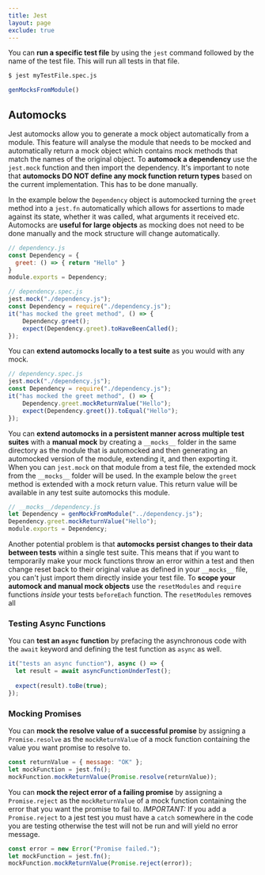 ```yaml
---
title: Jest
layout: page
exclude: true
---
```


You can **run a specific test file** by using the `jest` command followed by the name of the test file. This will run all tests in that file.
```bash
$ jest myTestFile.spec.js
```


```js
genMocksFromModule()
```

## Automocks

Jest automocks allow you to generate a mock object automatically from a module. This feature will analyse the module that needs to be mocked and automatically return a mock object which contains mock methods that match the names of the original object. To **automock a dependency** use the `jest.mock` function and then import the dependency. It's important to note that **automocks DO NOT define any mock function return types** based on the current implementation. This has to be done manually. 

In the example below the `Dependency` object is automocked turning the `greet` method into a `jest.fn` automatically which allows for assertions to made against its state, whether it was called, what arguments it received etc. Automocks are **useful for large objects** as mocking does not need to be done manually and the mock structure will change automatically.
```js
// dependency.js
const Dependency = {
  greet: () => { return "Hello" }
}
module.exports = Dependency;

// dependency.spec.js
jest.mock("./dependency.js");
const Dependency = require("./dependency.js");
it("has mocked the greet method", () => {
	Dependency.greet();
	expect(Dependency.greet).toHaveBeenCalled();
});
```
You can **extend automocks locally to a test suite** as you would with any mock.
```js
// dependency.spec.js
jest.mock("./dependency.js");
const Dependency = require("./dependency.js");
it("has mocked the greet method", () => {
	Dependency.greet.mockReturnValue("Hello");
	expect(Dependency.greet()).toEqual("Hello");
});
```

You can **extend automocks in a persistent manner across multiple test suites** with a **manual mock** by creating a `__mocks__` folder in the same directory as the module that is automocked and then generating an automocked version of the module, extending it, and then exporting it. When you can `jest.mock` on that module from a test file, the extended mock from the `__mocks__` folder will be used. In the example below the `greet` method is extended with a mock return value. This return value will be available in any test suite automocks this module.
```js
// __mocks__/dependency.js
let Dependency = genMockFromModule("../dependency.js");
Dependency.greet.mockReturnValue("Hello");
module.exports = Dependency;
```

Another potential problem is that  **automocks persist changes to their data between tests** within a single test suite. This means that if you want to temporarily make your mock functions throw an error within a test and then change reset back to their original value as defined in your `__mocks__` file, you can't just import them directly inside your test file. To **scope your automock and manual mock objects** use the `resetModules` and `require` functions *inside* your tests `beforeEach` function. The `resetModules` removes all


### Testing Async Functions

You can **test an `async` function** by prefacing the asynchronous code with the `await` keyword and defining the test function as `async` as well.
```js
it("tests an async function"), async () => {
  let result = await asyncFunctionUnderTest();
  
  expect(result).toBe(true);
});
```

### Mocking Promises

You can **mock the resolve value of a successful promise** by assigning a `Promise.resolve` as the `mockReturnValue` of a mock function containing the value you want promise to resolve to.
```js
const returnValue = { message: "OK" };
let mockFunction = jest.fn();
mockFunction.mockReturnValue(Promise.resolve(returnValue));
```

You can **mock the reject error of a failing promise** by assigning a `Promise.reject` as the `mockReturnValue` of a mock function containing the error that you want the promise to fail to. *IMPORTANT:* If you add a `Promise.reject` to a jest test you must have a `catch` somewhere in the code you are testing otherwise the test will not be run and will yield no error message.
```js
const error = new Error("Promise failed.");
let mockFunction = jest.fn();
mockFunction.mockReturnValue(Promise.reject(error));
```
<!--stackedit_data:
eyJoaXN0b3J5IjpbMTgzNDc1NDUxNiwxNzQzNTQzMTE0LC0xOD
A4MjczODMyLDQ0ODc4OTMyNywtMTUwMTg1ODc0NiwtMTUwMDk1
NDY3MCw3NDg2MzkxMTVdfQ==
-->